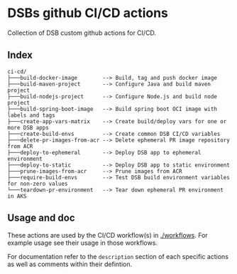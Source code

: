 # DSBs github CI/CD actions
Collection of DSB custom github actions for CI/CD.

## Index
```
ci-cd/
├───build-docker-image        --> Build, tag and push docker image
├───build-maven-project       --> Configure Java and build maven project
├───build-nodejs-project      --> Configure Node.js and build node project
├───build-spring-boot-image   --> Build spring boot OCI image with labels and tags
├───create-app-vars-matrix    --> Create build/deploy vars for one or more DSB apps
├───create-build-envs         --> Create common DSB CI/CD variables
├───delete-pr-images-from-acr --> Delete ephemeral PR image repository from ACR
├───deploy-to-ephemeral       --> Deploy DSB app to ephemeral environment
├───deploy-to-static          --> Deploy DSB app to static environment
├───prune-images-from-acr     --> Prune images from ACR
├───require-build-envs        --> Test DSB build environment variables for non-zero values
└───teardown-pr-environment   --> Tear down ephemeral PR environment in AKS
```

## Usage and doc

These actions are used by the CI/CD workflow(s) in [./workflows](../workflows). For example usage see their usage in those workflows.

For documentation refer to the `description` section of each specific actions as well as comments within their defintion.
